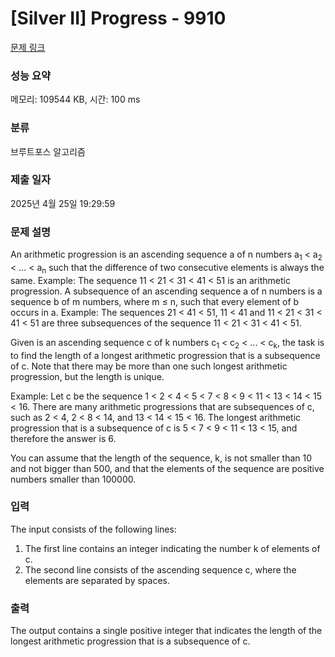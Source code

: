 # [Silver II] Progress - 9910 

[문제 링크](https://www.acmicpc.net/problem/9910) 

### 성능 요약

메모리: 109544 KB, 시간: 100 ms

### 분류

브루트포스 알고리즘

### 제출 일자

2025년 4월 25일 19:29:59

### 문제 설명

<p>An arithmetic progression is an ascending sequence a of n numbers a<sub>1</sub> < a<sub>2</sub> < ... < a<sub>n</sub> such that the difference of two consecutive elements is always the same.  Example: The sequence 11 < 21 < 31 < 41 < 51 is an arithmetic progression.  A subsequence of an ascending sequence a of n numbers is a sequence b of m numbers, where m ≤ n, such that every element of b occurs in a.  Example: The sequences 21 < 41 < 51, 11 < 41 and 11 < 21 < 31 < 41 < 51 are three subsequences of the sequence 11 < 21 < 31 < 41 < 51.</p>

<p>Given is an ascending sequence c of k numbers c<sub>1</sub> < c<sub>2</sub> < ... < c<sub>k</sub>, the task is to find the length of a longest arithmetic progression that is a subsequence of c.  Note that there may be more than one such longest arithmetic progression, but the length is unique.</p>

<p>Example: Let c be the sequence 1 < 2 < 4 < 5 < 7 < 8 < 9 < 11 < 13 < 14 < 15 < 16.  There are many arithmetic progressions that are subsequences of c, such as 2 < 4, 2 < 8 < 14, and 13 < 14 < 15 < 16.  The longest arithmetic progression that is a subsequence of c is 5 < 7 < 9 < 11 < 13 < 15, and therefore the answer is 6.</p>

<p>You can assume that the length of the sequence, k, is not smaller than 10 and not bigger than 500, and that the elements of the sequence are positive numbers smaller than 100000.</p>

### 입력 

 <p>The input consists of the following lines:</p>

<ol>
	<li>The first line contains an integer indicating the number k of elements of c.</li>
	<li>The second line consists of the ascending sequence c, where the elements are separated by spaces.</li>
</ol>

### 출력 

 <p>The output contains a single positive integer that indicates the length of the longest arithmetic progression that is a subsequence of c.</p>

